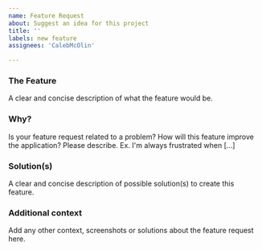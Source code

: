 ```yaml
---
name: Feature Request
about: Suggest an idea for this project
title: ''
labels: new feature
assignees: 'CalebMcOlin'

---
```


### The Feature
A clear and concise description of what the feature would be.

### Why?
Is your feature request related to a problem? How will this feature improve the application? Please describe. Ex. I'm always frustrated when [...]

### Solution(s)
A clear and concise description of possible solution(s) to create this feature.

### Additional context
Add any other context, screenshots or solutions about the feature request here.
